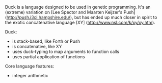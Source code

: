 Duck is a language designed to be used in genetic programming. It's an (extreme) variation on [Lee Spector and Maarten Keijzer's Push] (http://push.i3ci.hampshire.edu/), but has ended up much closer in spirit to the exotic concatenative language [XY] (http://www.nsl.com/k/xy/xy.htm).

Duck:
  * is stack-based, like Forth or Push
  * is concatenative, like XY
  * uses duck-typing to map arguments to function calls
  * uses partial application of functions

Core language features:
  * integer arithmetic
